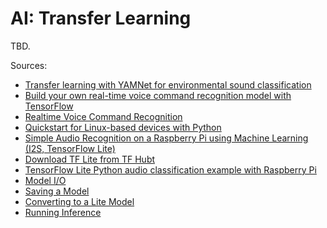 # AI: Transfer Learning

TBD.

Sources:

- [Transfer learning with YAMNet for environmental sound classification](https://www.tensorflow.org/tutorials/audio/transfer_learning_audio)
- [Build your own real-time voice command recognition model with TensorFlow](https://www.youtube.com/watch?v=m-JzldXm9bQ)
- [Realtime Voice Command Recognition](https://github.com/AssemblyAI-Examples/realtime-voice-command-recognition)
- [Quickstart for Linux-based devices with Python](https://www.tensorflow.org/lite/guide/python)
- [Simple Audio Recognition on a Raspberry Pi using Machine Learning (I2S, TensorFlow Lite)](https://electronut.in/audio-recongnition-ml/)
- [Download TF Lite from TF Hubt](https://www.kaggle.com/models/google/yamnet/frameworks/tfLite)
- [TensorFlow Lite Python audio classification example with Raspberry Pi](https://github.com/tensorflow/examples/tree/master/lite/examples/audio_classification/raspberry_pi)
- [Model I/O](https://www.tensorflow.org/lite/guide/inference#load_and_run_a_model_in_python)
- [Saving a Model](https://www.tensorflow.org/guide/keras/serialization_and_saving)
- [Converting to a Lite Model](https://www.tensorflow.org/lite/models/convert/convert_models)
- [Running Inference](https://www.tensorflow.org/lite/guide/python)

